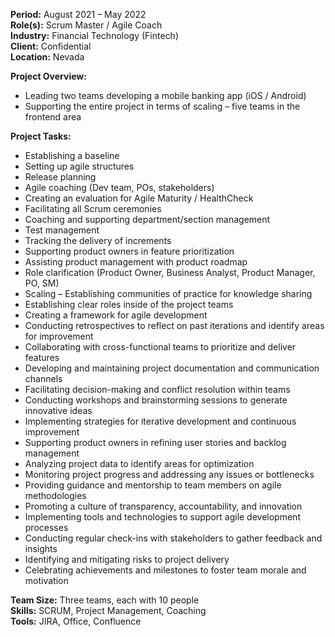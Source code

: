 **Period:** August 2021 – May 2022  
**Role(s):** Scrum Master / Agile Coach  
**Industry:** Financial Technology (Fintech)  
**Client:** Confidential  
**Location:** Nevada  

**Project Overview:**
- Leading two teams developing a mobile banking app (iOS / Android)
- Supporting the entire project in terms of scaling – five teams in the frontend area

**Project Tasks:**
- Establishing a baseline
- Setting up agile structures 
- Release planning
- Agile coaching (Dev team, POs, stakeholders)
- Creating an evaluation for Agile Maturity / HealthCheck
- Facilitating all Scrum ceremonies
- Coaching and supporting department/section management
- Test management
- Tracking the delivery of increments
- Supporting product owners in feature prioritization
- Assisting product management with product roadmap
- Role clarification (Product Owner, Business Analyst, Product Manager, PO, SM)
- Scaling – Establishing communities of practice for knowledge sharing
- Establishing clear roles inside of the project teams
- Creating a framework for agile development
- Conducting retrospectives to reflect on past iterations and identify areas for improvement
- Collaborating with cross-functional teams to prioritize and deliver features
- Developing and maintaining project documentation and communication channels
- Facilitating decision-making and conflict resolution within teams
- Conducting workshops and brainstorming sessions to generate innovative ideas
- Implementing strategies for iterative development and continuous improvement
- Supporting product owners in refining user stories and backlog management
- Analyzing project data to identify areas for optimization
- Monitoring project progress and addressing any issues or bottlenecks
- Providing guidance and mentorship to team members on agile methodologies
- Promoting a culture of transparency, accountability, and innovation
- Implementing tools and technologies to support agile development processes
- Conducting regular check-ins with stakeholders to gather feedback and insights
- Identifying and mitigating risks to project delivery
- Celebrating achievements and milestones to foster team morale and motivation


**Team Size:** Three teams, each with 10 people  
**Skills:** SCRUM, Project Management, Coaching  
**Tools:** JIRA, Office, Confluence
